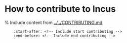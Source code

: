 # How to contribute to Incus

% Include content from [../../CONTRIBUTING.md](../../CONTRIBUTING.md)
```{include} ../../CONTRIBUTING.md
    :start-after: <!-- Include start contributing -->
    :end-before: <!-- Include end contributing -->
```
